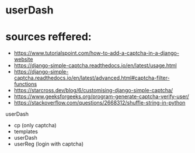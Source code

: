 # userDash

# sources reffered:
   - https://www.tutorialspoint.com/how-to-add-a-captcha-in-a-django-website
   - https://django-simple-captcha.readthedocs.io/en/latest/usage.html
   - https://django-simple-captcha.readthedocs.io/en/latest/advanced.html#captcha-filter-functions
   - https://starcross.dev/blog/6/customising-django-simple-captcha/
   - https://www.geeksforgeeks.org/program-generate-captcha-verify-user/
   - https://stackoverflow.com/questions/2668312/shuffle-string-in-python

userDash
   - cp (only captcha)
   - templates
   - userDash 
   - userReg (login with captcha)
  
